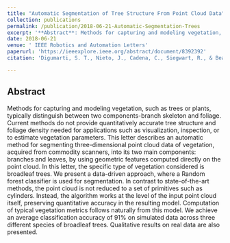 ```yaml
---
title: "Automatic Segmentation of Tree Structure From Point Cloud Data"
collection: publications
permalink: /publication/2018-06-21-Automatic-Segmentation-Trees
excerpt: '**Abstract**: Methods for capturing and modeling vegetation, such as trees or plants, typically distinguish between two components-branch skeleton and foliage. Current methods do not provide quantitatively accurate tree structure and foliage density needed for applications such as visualization, inspection, or to estimate vegetation parameters. This letter describes an automatic method for segmenting three-dimensional point cloud data of vegetation, acquired from commodity scanners, into its two main components: branches and leaves, by using geometric features computed directly on the point cloud. In this letter, the specific type of vegetation considered is broadleaf trees. We present a data-driven approach, where a Random forest classifier is used for segmentation. In contrast to state-of-the-art methods, the point cloud is not reduced to a set of primitives such as cylinders. Instead, the algorithm works at the level of the input point cloud itself, preserving quantitative accuracy in the resulting model. Computation of typical vegetation metrics follows naturally from this model. We achieve an average classification accuracy of 91% on simulated data across three different species of broadleaf trees. Qualitative results on real data are also presented.'
date: 2018-06-21
venue: ' IEEE Robotics and Automation Letters'
paperurl: 'https://ieeexplore.ieee.org/abstract/document/8392392'
citation: 'Digumarti, S. T., Nieto, J., Cadena, C., Siegwart, R., & Beardsley, P. (2018). &quot;Automatic Segmentation of Tree Structure From Point Cloud Data.&quot; <i>IEEE Robotics and Automation Letters</i>, 3(4), pp. 3043-3050'

---
```

## Abstract
Methods for capturing and modeling vegetation, such as trees or plants, typically distinguish between two components-branch skeleton and foliage. Current methods do not provide quantitatively accurate tree structure and foliage density needed for applications such as visualization, inspection, or to estimate vegetation parameters. This letter describes an automatic method for segmenting three-dimensional point cloud data of vegetation, acquired from commodity scanners, into its two main components: branches and leaves, by using geometric features computed directly on the point cloud. In this letter, the specific type of vegetation considered is broadleaf trees. We present a data-driven approach, where a Random forest classifier is used for segmentation. In contrast to state-of-the-art methods, the point cloud is not reduced to a set of primitives such as cylinders. Instead, the algorithm works at the level of the input point cloud itself, preserving quantitative accuracy in the resulting model. Computation of typical vegetation metrics follows naturally from this model. We achieve an average classification accuracy of 91% on simulated data across three different species of broadleaf trees. Qualitative results on real data are also presented.